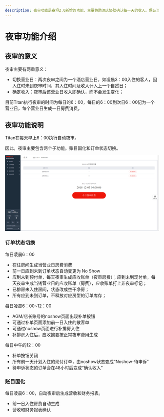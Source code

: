 ```yaml
---
description: 夜审功能是泰坦2.0新增的功能，主要协助酒店协助确认每一天的收入。保证当天酒店收益的真实正确。
---
```


# 夜审功能介绍

## 夜审的意义

夜审主要有两重意义：

* 切换营业日：两次夜审之间为一个酒店营业日，如凌晨3：00入住的客人，因入住时未到夜审时间，其入住时间及收入计入上一个自然日；
* 确定收入：夜审后该营业日收入即确认，而不会发生变化；

目前Titan执行夜审的时间为每日的6：00，每日的6：00到次日6：00记为一个营业日，每个营业日生成一日房费消费。

## 夜审功能说明

Titan在每天早上6：00执行自动夜审。

因此，夜审主要包含两个子功能。账目固化和订单状态切换。

![&#x6BCF;&#x65E5;6:00&#x6267;&#x884C;&#x591C;&#x5BA1;](../../.gitbook/assets/image%20%28197%29.png)

### 订单状态切换

每日凌晨6：00

* 在住房间生成当营业日房费消费
* 前一日应到未到订单状态自动变更为 No Show
* 应到未到预付单，每天夜审生成应收账单（夜审房费）；应到未到现付单，每天夜审生成当钱营业日的应收账单（房费），应收账单打上非夜审标记；
* 已排房未入住房间，状态改成空干净房；
* 所有应到未到订单，不释放对应房型的订单库存；

每日凌晨6：00~12：00

* AGM/店长账号的noshow页面出现补单按钮
* 可通过补单页面添加前一日入住的散客单
* 可通过noshow页面进行补排房入住
* 补排房入住后，应收摘要按正常夜审费用生成

每日中午的12：00

* 补单按钮关闭
* 所有前一天计划入住的现付订单，由noshow状态变成“Noshow-待申诉”
* 待申诉状态的订单会在48小时后变成“确认收入”

### 账目固化

每日凌晨6：00，自动夜审后生成营收和财务报表。

* 前一日入住房费自动生成
* 营收和财务报表确认

## 

